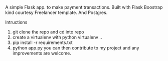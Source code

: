 A simple Flask app.
to make payment transactions.
Built with Flask
Boostrap kind courtesy Freelancer template.
And Postgres.

Intructions


1. git clone the repo and cd into repo
2. create a virtualenv with python virtualenv ..
3. pip install -r requirements.txt
4. python app.py
you can then contribute to my project and any improvements are welcome.